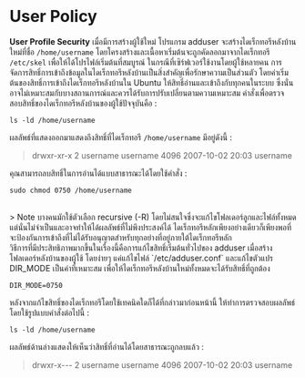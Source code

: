 <br>

# User Policy

**User Profile Security** เมื่อมีการสร้างผู้ใช้ใหม่ โปรแกรม adduser จะสร้างไดเร็กทอรีหลังบ้านใหม่ที่ชื่อ `/home/username` โดยโครงสร้างและเนื้อหาเริ่มต้นจะถูกคัดลอกมาจากไดเร็กทอรี `/etc/skel` เพื่อให้ได้โปรไฟล์เริ่มต้นที่สมบูรณ์
ในกรณีที่เซิร์ฟเวอร์ใช้งานโดยผู้ใช้หลายคน การจัดการสิทธิ์การเข้าถึงข้อมูลในไดเร็กทอรีหลังบ้านเป็นสิ่งสำคัญเพื่อรักษาความเป็นส่วนตัว โดยค่าเริ่มต้นของสิทธิ์การเข้าถึงไดเร็กทอรีหลังบ้านใน Ubuntu ให้สิทธิ์อ่านและเข้าถึงกับทุกคนในระบบ ซึ่งนั่นอาจไม่เหมาะสมกับบางสถานการณ์และควรได้รับการปรับเปลี่ยนตามความเหมาะสม
คำสั่งเพื่อตรวจสอบสิทธิ์ของไดเร็กทอรีหลังบ้านของผู้ใช้ปัจจุบันคือ :

	ls -ld /home/username
 
ผลลัพธ์ที่แสดงออกมาแสดงถึงสิทธิ์ที่ไดเร็กทอรี `/home/username` มีอยู่ดังนี้ :
> drwxr-xr-x  2 username username    4096 2007-10-02 20:03 username

คุณสามารถลบสิทธิ์ในการอ่านได้แบบสาธารณะได้โดยใช้คำสั่ง :

	sudo chmod 0750 /home/username

<br>
> Note บางคนมักใช้ตัวเลือก recursive (-R) โดยไม่สนใจซึ่งจะแก้ไขโฟลเดอร์ลูกและไฟล์ทั้งหมด แต่นั่นไม่จำเป็นและอาจทำให้ได้ผลลัพธ์ที่ไม่พึงประสงค์ได้ ไดเร็กทอรีหลักเพียงอย่างเดียวก็เพียงพอที่จะป้องกันการเข้าถึงที่ไม่ได้รับอนุญาตสำหรับทุกอย่างที่อยู่ภายใต้ไดเร็กทอรีหลัก

<br>
วิธีการที่มีประสิทธิภาพมากขึ้นในเรื่องนี้คือการแก้ไขสิทธิ์เริ่มต้นทั่วไปของ adduser เมื่อสร้างโฟลเดอร์หลังบ้านของผู้ใช้ โดยง่ายๆ แค่แก้ไขไฟล์ `/etc/adduser.conf` และแก้ไขตัวแปร DIR_MODE เป็นค่าที่เหมาะสม เพื่อให้ไดเร็กทอรีหลังบ้านใหม่ทั้งหมดจะได้รับสิทธิ์ที่ถูกต้อง

	DIR_MODE=0750

หลังจากแก้ไขสิทธิ์ของไดเร็กทอรีโดยใช้เทคนิคใดก็ได้ที่กล่าวมาก่อนหน้านี้ ให้ทำการตรวจสอบผลลัพธ์โดยใช้รูปแบบคำสั่งต่อไปนี้ :

	ls -ld /home/username

ผลลัพธ์ด้านล่างแสดงให้เห็นว่าสิทธิ์ที่อ่านได้โดยสาธารณะถูกลบแล้ว :
> drwxr-x---   2 username username    4096 2007-10-02 20:03 username
